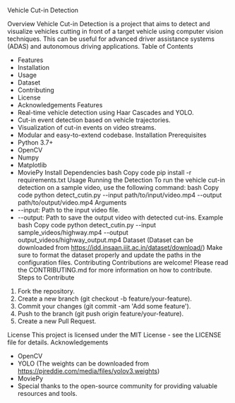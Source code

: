 

Vehicle Cut-in Detection




Overview
Vehicle Cut-in Detection is a project that aims to detect and visualize vehicles cutting in front of a target vehicle using computer vision techniques. This can be useful for advanced driver assistance systems (ADAS) and autonomous driving applications.
Table of Contents
* Features
* Installation
* Usage
* Dataset
* Contributing
* License
* Acknowledgements
Features
* Real-time vehicle detection using Haar Cascades and YOLO.
* Cut-in event detection based on vehicle trajectories.
* Visualization of cut-in events on video streams.
* Modular and easy-to-extend codebase.
Installation
Prerequisites
* Python 3.7+
* OpenCV
* Numpy
* Matplotlib
* MoviePy
Install Dependencies
bash
Copy code
pip install -r requirements.txt
Usage
Running the Detection
To run the vehicle cut-in detection on a sample video, use the following command:
bash
Copy code
python detect_cutin.py --input path/to/input/video.mp4 --output path/to/output/video.mp4
Arguments
* --input: Path to the input video file.
* --output: Path to save the output video with detected cut-ins.
Example
bash
Copy code
python detect_cutin.py --input sample_videos/highway.mp4 --output output_videos/highway_output.mp4
Dataset (Dataset can be downloaded from https://idd.insaan.iiit.ac.in/dataset/download/)
Make sure to format the dataset properly and update the paths in the configuration files.
Contributing
Contributions are welcome! Please read the CONTRIBUTING.md for more information on how to contribute.
Steps to Contribute
1. Fork the repository.
2. Create a new branch (git checkout -b feature/your-feature).
3. Commit your changes (git commit -am 'Add some feature').
4. Push to the branch (git push origin feature/your-feature).
5. Create a new Pull Request.

License
This project is licensed under the MIT License - see the LICENSE file for details.
Acknowledgements
* OpenCV
* YOLO (The weights can be downloaded from https://pjreddie.com/media/files/yolov3.weights)
* MoviePy
* Special thanks to the open-source community for providing valuable resources and tools.
